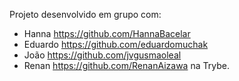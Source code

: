
Projeto desenvolvido em grupo com:
- Hanna https://github.com/HannaBacelar
- Eduardo https://github.com/eduardomuchak
- João https://github.com/jvgusmaoleal
- Renan https://github.com/RenanAizawa
na Trybe.